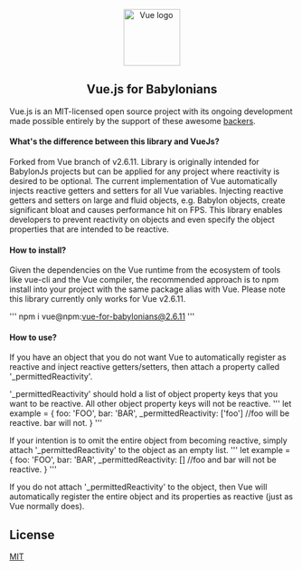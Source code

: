 <p align="center"><a href="https://vuejs.org" target="_blank" rel="noopener noreferrer"><img width="100" src="https://vuejs.org/images/logo.png" alt="Vue logo"></a></p>


<h2 align="center">Vue.js for Babylonians</h2>

Vue.js is an MIT-licensed open source project with its ongoing development made possible entirely by the support of these awesome [backers](https://github.com/vuejs/vue/blob/dev/BACKERS.md).

#### What's the difference between this library and VueJs?

Forked from Vue branch of v2.6.11. Library is originally intended for BabylonJs projects but can be applied for any project where reactivity is desired to be optional. The current implementation of Vue automatically injects reactive getters and setters for all Vue variables. Injecting reactive getters and setters on large and fluid objects, e.g. Babylon objects, create significant bloat and causes performance hit on FPS. This library enables developers to prevent reactivity on objects and even specify the object properties that are intended to be reactive.

#### How to install?

Given the dependencies on the Vue runtime from the ecosystem of tools like vue-cli and the Vue compiler, the recommended approach is to npm install into your project with the same package alias with Vue. Please note this library currently only works for Vue v2.6.11.

'''
npm i vue@npm:vue-for-babylonians@2.6.11
'''

#### How to use?

If you have an object that you do not want Vue to automatically register as reactive and inject reactive getters/setters, then attach a property called '_permittedReactivity'.

 '_permittedReactivity' should hold a list of object property keys that you want to be reactive. All other object property keys will not be reactive. 
 '''
let example = {
    foo: 'FOO',
    bar: 'BAR',
    _permittedReactivity: ['foo']   //foo will be reactive. bar will not.
}
'''

If your intention is to omit the entire object from becoming reactive, simply attach '_permittedReactivity' to the object as an empty list.
'''
let example = {
    foo: 'FOO',
    bar: 'BAR',
    _permittedReactivity: []   //foo and bar will not be reactive.
}
'''

If you do not attach '_permittedReactivity' to the object, then Vue will automatically register the entire object and its properties as reactive (just as Vue normally does). 


## License

[MIT](http://opensource.org/licenses/MIT)
